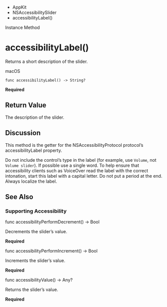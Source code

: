 

- AppKit
- NSAccessibilitySlider
-  accessibilityLabel() 

Instance Method

# accessibilityLabel()

Returns a short description of the slider.

macOS

``` source
func accessibilityLabel() -> String?
```

**Required**

## Return Value

The description of the slider.

## Discussion

This method is the getter for the NSAccessibilityProtocol protocol’s accessibilityLabel property.

Do not include the control’s type in the label (for example, use `Volume`, not `Volume slider`). If possible use a single word. To help ensure that accessibility clients such as VoiceOver read the label with the correct intonation, start this label with a capital letter. Do not put a period at the end. Always localize the label.

## See Also

### Supporting Accessibility

func accessibilityPerformDecrement() -> Bool

Decrements the slider’s value.

**Required**

func accessibilityPerformIncrement() -> Bool

Increments the slider’s value.

**Required**

func accessibilityValue() -> Any?

Returns the slider’s value.

**Required**

